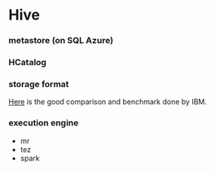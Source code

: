 # Hive



### metastore (on SQL Azure)



### HCatalog


### storage format
[Here][4] is the good comparison and benchmark done by IBM.


### execution engine

* mr
* tez
* spark






[4]: https://developer.ibm.com/hadoop/blog/2014/09/19/big-sql-3-0-file-formats-usage-performance/ "Good comparision of Hive storage format"  
